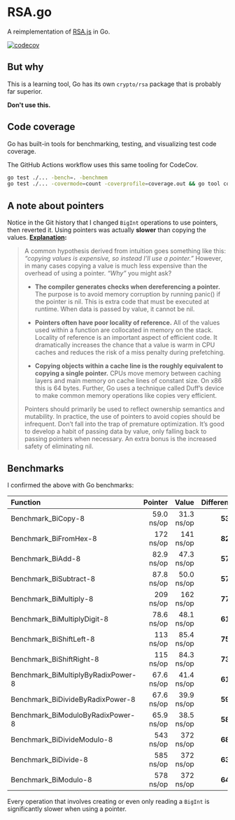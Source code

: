 # RSA.go

A reimplementation of [RSA.js](https://github.com/stellirin/RSA.js) in Go.

[![codecov](https://codecov.io/gh/stellirin/RSA.go/branch/master/graph/badge.svg)](https://codecov.io/gh/stellirin/RSA.go)

## But why

This is a learning tool, Go has its own `crypto/rsa` package that is probably far superior.

**Don't use this.**

## Code coverage

Go has built-in tools for benchmarking, testing, and visualizing test code coverage.

The GitHub Actions workflow uses this same tooling for CodeCov.

```sh
go test ./... -bench=. -benchmem
go test ./... -covermode=count -coverprofile=coverage.out && go tool cover -html=coverage.out
```

## A note about pointers

Notice in the Git history that I changed `BigInt` operations to use pointers, then reverted it. Using pointers was actually **slower** than copying the values. **[Explanation](https://segment.com/blog/allocation-efficiency-in-high-performance-go-services/):**

> A common hypothesis derived from intuition goes something like this: _“copying values is expensive, so instead I’ll use a pointer.”_ However, in many cases copying a value is much less expensive than the overhead of using a pointer. _“Why”_ you might ask?
>
> - **The compiler generates checks when dereferencing a pointer.** The purpose is to avoid memory corruption by running panic() if the pointer is nil. This is extra code that must be executed at runtime. When data is passed by value, it cannot be nil.
>
> - **Pointers often have poor locality of reference.** All of the values used within a function are collocated in memory on the stack. Locality of reference is an important aspect of efficient code. It dramatically increases the chance that a value is warm in CPU caches and reduces the risk of a miss penalty during prefetching.
>
> - **Copying objects within a cache line is the roughly equivalent to copying a single pointer.** CPUs move memory between caching layers and main memory on cache lines of constant size. On x86 this is 64 bytes. Further, Go uses a technique called Duff’s device to make common memory operations like copies very efficient.
>
> Pointers should primarily be used to reflect ownership semantics and mutability. In practice, the use of pointers to avoid copies should be infrequent. Don’t fall into the trap of premature optimization. It’s good to develop a habit of passing data by value, only falling back to passing pointers when necessary. An extra bonus is the increased safety of eliminating nil.

## Benchmarks

I confirmed the above with Go benchmarks:

| Function                           | Pointer    | Value      | Difference |
|:---------------------------------- | ----------:| ----------:| ----------:|
| Benchmark_BiCopy-8                 | 59.0 ns/op | 31.3 ns/op | **53%**    |
| Benchmark_BiFromHex-8              |  172 ns/op |  141 ns/op | **82%**    |
| Benchmark_BiAdd-8                  | 82.9 ns/op | 47.3 ns/op | **57%**    |
| Benchmark_BiSubtract-8             | 87.8 ns/op | 50.0 ns/op | **57%**    |
| Benchmark_BiMultiply-8             |  209 ns/op |  162 ns/op | **77%**    |
| Benchmark_BiMultiplyDigit-8        | 78.6 ns/op | 48.1 ns/op | **61%**    |
| Benchmark_BiShiftLeft-8            |  113 ns/op | 85.4 ns/op | **75%**    |
| Benchmark_BiShiftRight-8           |  115 ns/op | 84.3 ns/op | **73%**    |
| Benchmark_BiMultiplyByRadixPower-8 | 67.6 ns/op | 41.4 ns/op | **61%**    |
| Benchmark_BiDivideByRadixPower-8   | 67.6 ns/op | 39.9 ns/op | **59%**    |
| Benchmark_BiModuloByRadixPower-8   | 65.9 ns/op | 38.5 ns/op | **58%**    |
| Benchmark_BiDivideModulo-8         |  543 ns/op |  372 ns/op | **68%**    |
| Benchmark_BiDivide-8               |  585 ns/op |  372 ns/op | **63%**    |
| Benchmark_BiModulo-8               |  578 ns/op |  372 ns/op | **64%**    |

Every operation that involves creating or even only reading a `BigInt` is significantly slower when using a pointer.
